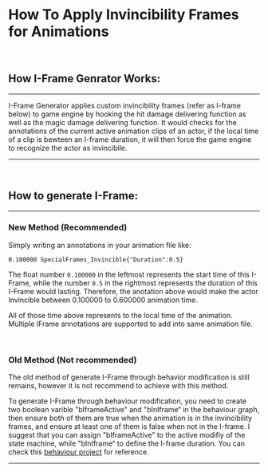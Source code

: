 # How To Apply Invincibility Frames for Animations
<br/> 

## How I-Frame Genrator Works:
---  
I-Frame Generator applies custom invincibility frames (refer as I-frame below) to game engine by hooking the hit damage delivering function as well as the magic damage delivering function. It would checks for the annotations of the current active animation clips of an actor, if the local time of a clip is bewteen an I-frame duration, it will then force the game engine to recognize the actor as invincibile.    

---
<br/> 

## How to generate I-Frame:  
--- 

### New Method (Recommended)    

Simply writing an annotations in your animation file like:

```
0.100000 SpecialFrames_Invincible{"Duration":0.5}
```

The float number `0.100000` in the leftmost represents the start time of this I-Frame, while the number `0.5` in the rightmost represents the duration of this I-Frame would lasting. Therefore, the anotation above would make the actor Invincible between 0.100000 to 0.600000 animation time.

All of those time above represents to the local time of the animation.  
Multiple IFrame annotations are supported to add into same animation file.  

<br/>  

### Old Method (Not recommended)  

The old method of generate I-Frame through behavior modification is still remains, however it is not recommend to achieve with this method.

To generate I-Frame through behaviour modification, you need to create two boolean varible "bIframeActive" and "bInIframe“ in the behaviour graph, then ensure both of them are true when the animation is in the invincibility frames, and ensure at least one of them is false when not in the I-frame.
I suggest that you can assign "bIframeActive" to the active modifiy of the state machine, while "bInIframe“ to define the I-frame duration.
You can check this [behaviour project](https://www.nexusmods.com/skyrimspecialedition/mods/56956?tab=files&file_id=234593) for reference.

--- 


